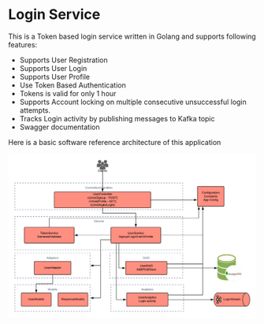 # Login Service

This is a Token based login service written in Golang and supports following features:

* Supports User Registration
* Supports User Login
* Supports User Profile
* Use Token Based Authentication
* Tokens is valid for only 1 hour
* Supports Account locking on multiple consecutive unsuccessful login attempts.
* Tracks Login activity by publishing messages to Kafka topic
* Swagger documentation

Here is a basic software reference architecture of this application

![Architecture](docs/LoginService%20High%20Level%20Diagram.png)


